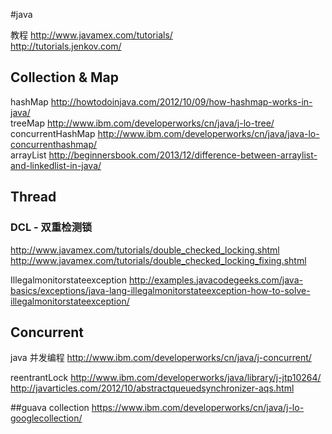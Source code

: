 #java

教程 http://www.javamex.com/tutorials/<br/>http://tutorials.jenkov.com/

## Collection & Map

hashMap  http://howtodoinjava.com/2012/10/09/how-hashmap-works-in-java/<br/>
treeMap  http://www.ibm.com/developerworks/cn/java/j-lo-tree/<br/>
concurrentHashMap http://www.ibm.com/developerworks/cn/java/java-lo-concurrenthashmap/<br/>
arrayList http://beginnersbook.com/2013/12/difference-between-arraylist-and-linkedlist-in-java/<br/>

## Thread

### DCL - 双重检测锁
http://www.javamex.com/tutorials/double_checked_locking.shtml<br/>
http://www.javamex.com/tutorials/double_checked_locking_fixing.shtml

Illegalmonitorstateexception  http://examples.javacodegeeks.com/java-basics/exceptions/java-lang-illegalmonitorstateexception-how-to-solve-illegalmonitorstateexception/

## Concurrent
java 并发编程  http://www.ibm.com/developerworks/cn/java/j-concurrent/

reentrantLock  http://www.ibm.com/developerworks/java/library/j-jtp10264/<br/>http://javarticles.com/2012/10/abstractqueuedsynchronizer-aqs.html

##guava collection
https://www.ibm.com/developerworks/cn/java/j-lo-googlecollection/
